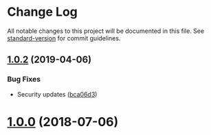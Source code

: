 # Change Log

All notable changes to this project will be documented in this file. See [standard-version](https://github.com/conventional-changelog/standard-version) for commit guidelines.

<a name="1.0.2"></a>
## [1.0.2](https://github.com/judahtanthony/node-aescrypt/compare/v1.0.0...v1.0.2) (2019-04-06)


### Bug Fixes

* Security updates ([bca06d3](https://github.com/judahtanthony/node-aescrypt/commit/bca06d3))



<a name="1.0.0"></a>
# [1.0.0](https://github.com/judahtanthony/node-aescrypt/compare/v0.1.2...v1.0.0) (2018-07-06)
